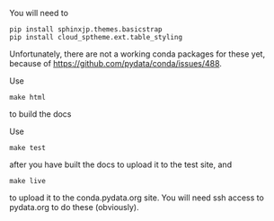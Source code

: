 You will need to

    pip install sphinxjp.themes.basicstrap
    pip install cloud_sptheme.ext.table_styling

Unfortunately, there are not a working conda packages for these yet, because
of https://github.com/pydata/conda/issues/488.

Use

    make html

to build the docs

Use

    make test

after you have built the docs to upload it to the test site, and

    make live

to upload it to the conda.pydata.org site. You will need ssh access to
pydata.org to do these (obviously).
